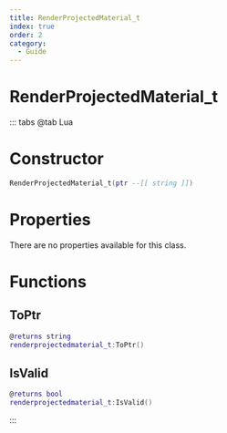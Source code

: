 ```yaml
---
title: RenderProjectedMaterial_t
index: true
order: 2
category:
  - Guide
---
```


# RenderProjectedMaterial_t

::: tabs
@tab Lua
# Constructor
```lua
RenderProjectedMaterial_t(ptr --[[ string ]])
```
# Properties
There are no properties available for this class.
# Functions
## ToPtr
```lua
@returns string
renderprojectedmaterial_t:ToPtr()
```
## IsValid
```lua
@returns bool
renderprojectedmaterial_t:IsValid()
```

:::